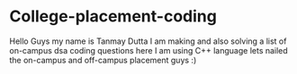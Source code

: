 # College-placement-coding

Hello Guys my name is Tanmay Dutta I am making and also solving a list of on-campus dsa coding questions here I am using C++ language lets nailed the on-campus and off-campus placement guys :)   
